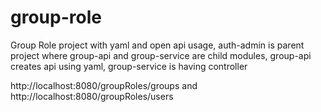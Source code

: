 # group-role
Group Role project with yaml and open api usage, 
auth-admin is parent project where group-api and group-service are child modules, 
group-api creates api using yaml, 
group-service is having controller

http://localhost:8080/groupRoles/groups
 and 
http://localhost:8080/groupRoles/users
